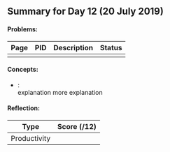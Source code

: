 ## Summary for Day 12 (20 July 2019)

#### Problems:
|  Page  |  PID  |  Description  |  Status  |
|-------:|-------|---------------|:--------:|
<page> | <pid> | <pdesc a few words> | <stat>

#### Concepts:
- **<name>**: <summary goes here>
    explanation
    more explanation

#### Reflection:
|  Type  |  Score (/12)  |
|--------|:-------------:|
Productivity | <score>
